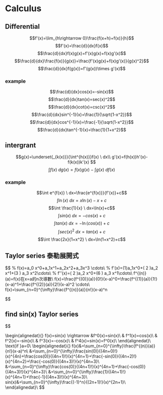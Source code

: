 # Calculus

## Differential 
$$f'(x)=\lim_{h\rightarrow 0}\frac{f(x+h)+f(x)}{h}$$
$$f'(x)=\frac{d}{dx}f(x)$$
$$\frac{d}{dx}f(x)g(x)=f'(x)g(x)+f(x)g'(x)$$
$$\frac{d}{dx}\frac{f(x)}{g(x)}=\frac{f'(x)g(x)+f(x)g'(x)}{g(x)^2}$$
$$\frac{d}{dx}f(g(x))=f'(g(x))\times g'(x)$$
### example
$$\frac{d}{dx}cos(x)=-sin(x)$$
$$\frac{d}{dx}tan(x)=sec(x)^2$$
$$\frac{d}{dx}cot(x)=csc(x)^2$$
$$\frac{d}{dx}sin^{-1}(x)=\frac{1}{\sqrt{1-x^2}}$$
$$\frac{d}{dx}cos^{-1}(x)=\frac{-1}{\sqrt{1-x^2}}$$
$$\frac{d}{dx}tan^{-1}(x)=\frac{1}{1+x^2}$$

## intergrant
$$g(x)=\underset{_{k(x)}}{\int^{h(x)}}f(x) \ dx\\
g'(x)=f(h(x))h'(x)-f(k(x))k'(x)
$$
$$
\int f(x) \ d g(x)=f(x)g(x)-\int g(x) \ d f(x)
$$
### example
$$\int e^{f(x)} \ dx=\frac{e^{f(x)}}{f'(x)}+c$$
$$\int \ln(x) \ dx=x\ln(x)-x+c$$
$$\int \frac{1}{x} \ dx=\ln(x)+c$$
$$\int sin(x) \ dx=-cos(x)+c$$
$$\int tan(x) \ dx=-\ln(cos(x))+c$$
$$\int sec(x)^2 \ dx=tan(x)+c$$
$$\int \frac{2x}{1+x^2} \ dx=\ln(1+x^2)+c$$


## Taylor series 泰勒展開式
$$
% f(x)=a_0 x^0+a_1x^1+a_2x^2+a_3x^3 \cdots\\
% f'(x)=(1)a_1x^0+( 2 )a_2 x^1+(3 ) a_3 x^2\cdots\\
% f''(x)=( 2 )a_2 x^0+(6 ) a_3 x^1\cdots\\
f^{(n)}(a)=f(x)在x=a的n次導數\\
f(x)=\frac{f^{(0)}(a)}{0!}(x-a)^0+\frac{f^{(1)}(a)}{1!}(x-a)^1+\frac{f^{(2)}(a)}{2!}(x-a)^2 \cdots\\
f(x)=\sum_{n=0}^{\infty}\frac{f^{(n)}(a)}{n!}(x-a)^n

$$
## find sin(x) Taylor series 
$$

\begin{alignedat}{}
f(x)=sin(x) \rightarrow &f^0(x)=sin(x)\\
& f^1(x)=cos(x)\\
& f^2(x)=-sin(x)\\
& f^3(x)=-cos(x)\\
& f^4(x)=sin(x)=f^0(x)\\
\end{alignedat}\\
\text{if }a=0\\
\begin{alignedat}{}
f(x)&=\sum_{n=0}^{\infty}\frac{f^{(n)}(a)}{n!}(x-a)^n\\
    &=\sum_{n=0}^{\infty}\frac{sin(0)}{(4n+0)!}(x)^{4n}+\frac{cos(0)}{(4n+1)!}(x)^{4n+1}+\frac{-sin(0)}{(4n+2)!}(x)^{4n+2}+\frac{-cos(0)}{(4n+3)!}(x)^{4n+3}\\
    &=\sum_{n=0}^{\infty}\frac{cos(0)}{(4n+1)!}(x)^{4n+1}+\frac{-cos(0)}{(4n+3)!}(x)^{4n+3}\\
    &=\sum_{n=0}^{\infty}\frac{1}{(4n+1)!}(x)^{4n+1}+\frac{-1}{(4n+3)!}(x)^{4n+3}\\
    sin(x)&=\sum_{n=0}^{\infty}\frac{(-1)^n}{(2n+1)!}(x)^{2n+1}\\
\end{alignedat}\\
$$